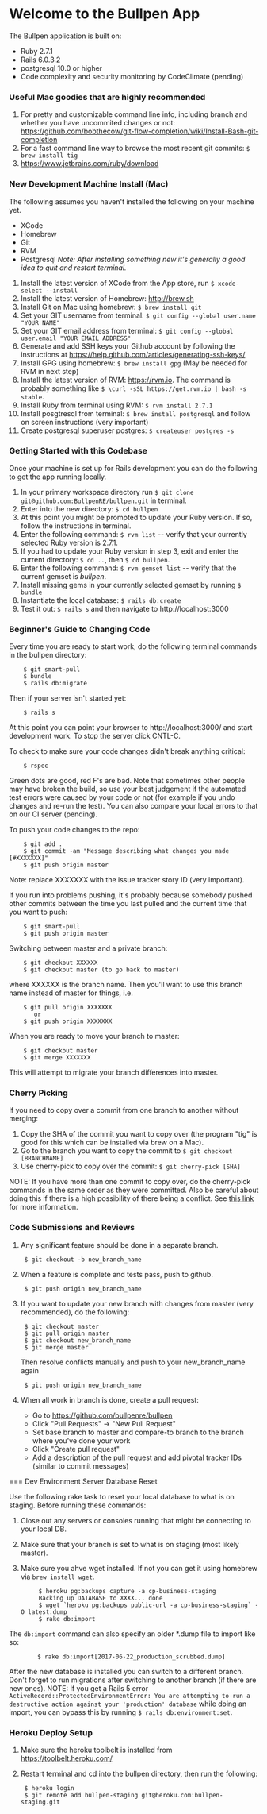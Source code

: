 # Welcome to the Bullpen App

The Bullpen application is built on:
 * Ruby 2.7.1
 * Rails 6.0.3.2
 * postgresql 10.0 or higher
 * Code complexity and security monitoring by CodeClimate (pending)

### Useful Mac goodies that are highly recommended
1. For pretty and customizable command line info, including branch and whether you have uncommited changes or not: https://github.com/bobthecow/git-flow-completion/wiki/Install-Bash-git-completion
2. For a fast command line way to browse the most recent git commits: `$ brew install tig`
3. https://www.jetbrains.com/ruby/download


### New Development Machine Install (Mac)
The following assumes you haven't installed the following on your machine yet. 
  * XCode
  * Homebrew
  * Git
  * RVM
  * Postgresql
_Note: After installing something new it's generally a good idea to quit and restart terminal._

1. Install the latest version of XCode from the App store, run `$ xcode-select --install`
2. Install the latest version of Homebrew: http://brew.sh
3. Install Git on Mac using homebrew: `$ brew install git`
4. Set your GIT username from terminal: `$ git config --global user.name "YOUR NAME"`
5. Set your GIT email address from terminal: `$ git config --global user.email "YOUR EMAIL ADDRESS"`
6. Generate and add SSH keys your Github account by following the instructions at https://help.github.com/articles/generating-ssh-keys/
7. Install GPG using homebrew: `$ brew install gpg` (May be needed for RVM in next step)
8. Install the latest version of RVM: https://rvm.io. The command is probably something like `$ \curl -sSL https://get.rvm.io | bash -s stable`.
9. Install Ruby from terminal using RVM: `$ rvm install 2.7.1`
10. Install posgtresql from terminal: `$ brew install postgresql` and follow on screen instructions (very important)
11. Create postgresql superuser postgres: `$ createuser postgres -s`

### Getting Started with this Codebase
Once your machine is set up for Rails development you can do the following to get the app running locally.
1. In your primary workspace directory run `$ git clone git@github.com:BullpenRE/bullpen.git` in terminal.
2. Enter into the new directory: `$ cd bullpen`
3. At this point you might be prompted to update your Ruby version. If so, follow the instructions in terminal.
4. Enter the following command: `$ rvm list` -- verify that your currently selected Ruby version is 2.7.1.
5. If you had to update your Ruby version in step 3, exit and enter the current directory: `$ cd ..`, then `$ cd bullpen`.
6. Enter the following command: `$ rvm gemset list` -- verify that the current gemset is *bullpen*.
7. Install missing gems in your currently selected gemset by running `$ bundle`
8. Instantiate the local database: `$ rails db:create`
9. Test it out: `$ rails s` and then navigate to http://localhost:3000



### Beginner's Guide to Changing Code

Every time you are ready to start work, do the following terminal commands in the bullpen directory:

        $ git smart-pull
        $ bundle
        $ rails db:migrate

Then if your server isn't started yet:

        $ rails s

At this point you can point your browser to http://localhost:3000/ and start development work.
To stop the server click CNTL-C.

To check to make sure your code changes didn't break anything critical:

        $ rspec

Green dots are good, red F's are bad. Note that sometimes other people may have broken the build, so use your best judgement if the automated test errors were caused by your code or not (for example if you undo changes and re-run the test). You can also compare your local errors to that on our CI server (pending).

To push your code changes to the repo:

        $ git add .
        $ git commit -am "Message describing what changes you made [#XXXXXXX]"
        $ git push origin master

Note: replace XXXXXXX with the issue tracker story ID (very important).

If you run into problems pushing, it's probably because somebody pushed other commits between the time you last pulled and the current time that you want to push:

        $ git smart-pull
        $ git push origin master

Switching between master and a private branch:

        $ git checkout XXXXXX
        $ git checkout master (to go back to master)

where XXXXXX is the branch name. Then you'll want to use this branch name instead of master for things, i.e.

        $ git pull origin XXXXXXX
           or
        $ git push origin XXXXXXX

When you are ready to move your branch to master:

        $ git checkout master
        $ git merge XXXXXXX

This will attempt to migrate your branch differences into master.


### Cherry Picking
If you need to copy over a commit from one branch to another without merging:

1. Copy the SHA of the commit you want to copy over (the program "tig" is good for this which can be installed via brew on a Mac).
2. Go to the branch you want to copy the commit to `$ git checkout [BRANCHNAME]`
3. Use cherry-pick to copy over the commit: `$ git cherry-pick [SHA]`

NOTE: If you have more than one commit to copy over, do the cherry-pick commands in the same order as they were committed.
Also be careful about doing this if there is a high possibility of there being a conflict.
See [this link](https://ariejan.net/2010/06/10/cherry-picking-specific-commits-from-another-branch/) for more information.

### Code Submissions and Reviews

1. Any significant feature should be done in a separate branch.

        $ git checkout -b new_branch_name

2. When a feature is complete and tests pass, push to github.

        $ git push origin new_branch_name

3. If you want to update your new branch with changes from master (very recommended), do the following:

        $ git checkout master
        $ git pull origin master
        $ git checkout new_branch_name
        $ git merge master

    Then resolve conflicts manually and push to your new_branch_name again

        $ git push origin new_branch_name

4. When all work in branch is done, create a pull request:
    - Go to https://github.com/bullpenre/bullpen
    - Click "Pull Requests" -> "New Pull Request"
    - Set base branch to master and compare-to branch to the branch where you've done your work
    - Click "Create pull request"
    - Add a description of the pull request and add pivotal tracker IDs (similar to commit messages)



=== Dev Environment Server Database Reset

Use the following rake task to reset your local database to what is on staging. Before running these commands:

1. Close out any servers or consoles running that might be connecting to your local DB.
2. Make sure that your branch is set to what is on staging (most likely master).
3. Make sure you ahve wget installed. If not you can get it using homebrew via `brew install wget`.

            $ heroku pg:backups capture -a cp-business-staging
            Backing up DATABASE to XXXX... done
            $ wget `heroku pg:backups public-url -a cp-business-staging` -O latest.dump
            $ rake db:import

The `db:import` command can also specify an older *.dump file to import like so:

            $ rake db:import[2017-06-22_production_scrubbed.dump]

After the new database is installed you can switch to a different branch. Don't forget to run migrations after switching to another branch (if there are new ones).
NOTE: If you get a Rails 5 error `ActiveRecord::ProtectedEnvironmentError: You are attempting to run a destructive action against your 'production' database` while doing an import, you can bypass this by running `$ rails db:environment:set`.

### Heroku Deploy Setup

1. Make sure the heroku toolbelt is installed from https://toolbelt.heroku.com/
2. Restart terminal and cd into the bullpen directory, then run the following:

        $ heroku login
        $ git remote add bullpen-staging git@heroku.com:bullpen-staging.git

